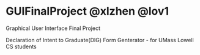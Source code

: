 # GUIFinalProject @xlzhen @lov1 

Graphical User Interface Final Project

Declaration of Intent to Graduate(DIG) Form Genterator - for UMass Lowell CS students


